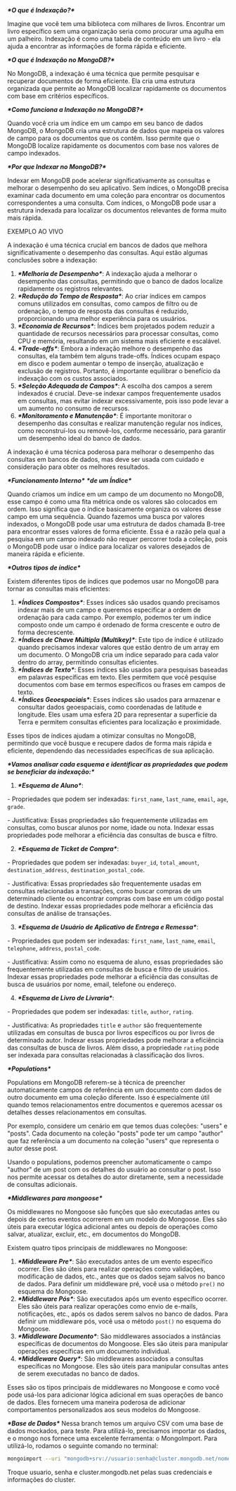 ***\*O que é Indexação?\****

Imagine que você tem uma biblioteca com milhares de livros. Encontrar um livro específico sem uma organização seria como procurar uma agulha em um palheiro. Indexação é como uma tabela de conteúdo em um livro - ela ajuda a encontrar as informações de forma rápida e eficiente.

***\*O que é Indexação no MongoDB?\****

No MongoDB, a indexação é uma técnica que permite pesquisar e recuperar documentos de forma eficiente. Ela cria uma estrutura organizada que permite ao MongoDB localizar rapidamente os documentos com base em critérios específicos.

***\*Como funciona a Indexação no MongoDB?\****

Quando você cria um índice em um campo em seu banco de dados MongoDB, o MongoDB cria uma estrutura de dados que mapeia os valores de campo para os documentos que os contêm. Isso permite que o MongoDB localize rapidamente os documentos com base nos valores de campo indexados.

***\*Por que Indexar no MongoDB?\****

Indexar em MongoDB pode acelerar significativamente as consultas e melhorar o desempenho do seu aplicativo. Sem índices, o MongoDB precisa examinar cada documento em uma coleção para encontrar os documentos correspondentes a uma consulta. Com índices, o MongoDB pode usar a estrutura indexada para localizar os documentos relevantes de forma muito mais rápida.

EXEMPLO AO VIVO

A indexação é uma técnica crucial em bancos de dados que melhora significativamente o desempenho das consultas. Aqui estão algumas conclusões sobre a indexação:

1. ***\*Melhoria de Desempenho\****: A indexação ajuda a melhorar o desempenho das consultas, permitindo que o banco de dados localize rapidamente os registros relevantes.
2. ***\*Redução do Tempo de Resposta\****: Ao criar índices em campos comuns utilizados em consultas, como campos de filtro ou de ordenação, o tempo de resposta das consultas é reduzido, proporcionando uma melhor experiência para os usuários.
3. ***\*Economia de Recursos\****: Índices bem projetados podem reduzir a quantidade de recursos necessários para processar consultas, como CPU e memória, resultando em um sistema mais eficiente e escalável.
4. ***\*Trade-offs\****: Embora a indexação melhore o desempenho das consultas, ela também tem alguns trade-offs. Índices ocupam espaço em disco e podem aumentar o tempo de inserção, atualização e exclusão de registros. Portanto, é importante equilibrar o benefício da indexação com os custos associados.
5. ***\*Seleção Adequada de Campos\****: A escolha dos campos a serem indexados é crucial. Deve-se indexar campos frequentemente usados em consultas, mas evitar indexar excessivamente, pois isso pode levar a um aumento no consumo de recursos.
6. ***\*Monitoramento e Manutenção\****: É importante monitorar o desempenho das consultas e realizar manutenção regular nos índices, como reconstruí-los ou removê-los, conforme necessário, para garantir um desempenho ideal do banco de dados.

A indexação é uma técnica poderosa para melhorar o desempenho das consultas em bancos de dados, mas deve ser usada com cuidado e consideração para obter os melhores resultados.

***\*Funcionamento Interno\**** ***\*de um Índice\****

Quando criamos um índice em um campo de um documento no MongoDB, esse campo é como uma fita métrica onde os valores são colocados em ordem. Isso significa que o índice basicamente organiza os valores desse campo em uma sequência. Quando fazemos uma busca por valores indexados, o MongoDB pode usar uma estrutura de dados chamada B-tree para encontrar esses valores de forma eficiente. Essa é a razão pela qual a pesquisa em um campo indexado não requer percorrer toda a coleção, pois o MongoDB pode usar o índice para localizar os valores desejados de maneira rápida e eficiente.

***\*Outros tipos de índice\****

Existem diferentes tipos de índices que podemos usar no MongoDB para tornar as consultas mais eficientes:

1. ***\*Índices Compostos\****: Esses índices são usados quando precisamos indexar mais de um campo e queremos especificar a ordem de ordenação para cada campo. Por exemplo, podemos ter um índice composto onde um campo é ordenado de forma crescente e outro de forma decrescente.
2. ***\*Índices de Chave Múltipla (Multikey)\****: Este tipo de índice é utilizado quando precisamos indexar valores que estão dentro de um array em um documento. O MongoDB cria um índice separado para cada valor dentro do array, permitindo consultas eficientes.
3. ***\*Índices de Texto\****: Esses índices são usados para pesquisas baseadas em palavras específicas em texto. Eles permitem que você pesquise documentos com base em termos específicos ou frases em campos de texto.
4. ***\*Índices Geoespaciais\****: Esses índices são usados para armazenar e consultar dados geoespaciais, como coordenadas de latitude e longitude. Eles usam uma esfera 2D para representar a superfície da Terra e permitem consultas eficientes para localização e proximidade.

Esses tipos de índices ajudam a otimizar consultas no MongoDB, permitindo que você busque e recupere dados de forma mais rápida e eficiente, dependendo das necessidades específicas de sua aplicação.

***\*Vamos analisar cada esquema e identificar as propriedades que podem se beneficiar da indexação:\****

1. ***\*Esquema de Aluno\****:

  \- Propriedades que podem ser indexadas: `first_name`, `last_name`, `email`, `age`, `grade`.

  \- Justificativa: Essas propriedades são frequentemente utilizadas em consultas, como buscar alunos por nome, idade ou nota. Indexar essas propriedades pode melhorar a eficiência das consultas de busca e filtro.

2. ***\*Esquema de Ticket de Compra\****:

  \- Propriedades que podem ser indexadas: `buyer_id`, `total_amount`, `destination_address`, `destination_postal_code`.

  \- Justificativa: Essas propriedades são frequentemente usadas em consultas relacionadas a transações, como buscar compras de um determinado cliente ou encontrar compras com base em um código postal de destino. Indexar essas propriedades pode melhorar a eficiência das consultas de análise de transações.

3. ***\*Esquema de Usuário de Aplicativo de Entrega e Remessa\****:

  \- Propriedades que podem ser indexadas: `first_name`, `last_name`, `email`, `telephone`, `address`, `postal_code`.

  \- Justificativa: Assim como no esquema de aluno, essas propriedades são frequentemente utilizadas em consultas de busca e filtro de usuários. Indexar essas propriedades pode melhorar a eficiência das consultas de busca de usuários por nome, email, telefone ou endereço.

4. ***\*Esquema de Livro de Livraria\****:

  \- Propriedades que podem ser indexadas: `title`, `author`, `rating`.

  \- Justificativa: As propriedades `title` e `author` são frequentemente utilizadas em consultas de busca por livros específicos ou por livros de determinado autor. Indexar essas propriedades pode melhorar a eficiência das consultas de busca de livros. Além disso, a propriedade `rating` pode ser indexada para consultas relacionadas à classificação dos livros.

  ***\*Populations\****

  Populations em MongoDB referem-se à técnica de preencher automaticamente campos de referência em um documento com dados de outro documento em uma coleção diferente. Isso é especialmente útil quando temos relacionamentos entre documentos e queremos acessar os detalhes desses relacionamentos em consultas.

  Por exemplo, considere um cenário em que temos duas coleções: "users" e "posts". Cada documento na coleção "posts" pode ter um campo "author" que faz referência a um documento na coleção "users" que representa o autor desse post.

  Usando o populations, podemos preencher automaticamente o campo "author" de um post com os detalhes do usuário ao consultar o post. Isso nos permite acessar os detalhes do autor diretamente, sem a necessidade de consultas adicionais.

***\*Middlewares para mongoose\****

Os middlewares no Mongoose são funções que são executadas antes ou depois de certos eventos ocorrerem em um modelo do Mongoose. Eles são úteis para executar lógica adicional antes ou depois de operações como salvar, atualizar, excluir, etc., em documentos do MongoDB.

Existem quatro tipos principais de middlewares no Mongoose:

1. ***\*Middleware Pre\****: São executados antes de um evento específico ocorrer. Eles são úteis para realizar operações como validações, modificação de dados, etc., antes que os dados sejam salvos no banco de dados. Para definir um middleware pré, você usa o método `pre()` no esquema do Mongoose.
2. ***\*Middleware Pós\****: São executados após um evento específico ocorrer. Eles são úteis para realizar operações como envio de e-mails, notificações, etc., após os dados serem salvos no banco de dados. Para definir um middleware pós, você usa o método `post()` no esquema do Mongoose.
3. ***\*Middleware Documento\****: São middlewares associados a instâncias específicas de documentos do Mongoose. Eles são úteis para manipular operações específicas em um documento individual.
4. ***\*Middleware Query\****: São middlewares associados a consultas específicas no Mongoose. Eles são úteis para manipular consultas antes de serem executadas no banco de dados.

Esses são os tipos principais de middlewares no Mongoose e como você pode usá-los para adicionar lógica adicional em suas operações de banco de dados. Eles fornecem uma maneira poderosa de adicionar comportamentos personalizados aos seus modelos do Mongoose.

***\*Base de Dados\****
Nessa branch temos um arquivo CSV com uma base de dados mockados, para teste. Para utilizá-lo, precisamos importar os dados, e o mongo nos fornece uma excelente ferramenta: o MongoImport.
Para utilizá-lo, rodamos o seguinte comando no terminal:

```bash
mongoimport --uri "mongodb+srv://usuario:senha@cluster.mongodb.net/nome_do_banco" --collection minha_colecao --type csv --headerline --file /caminho/para/dados.csv
```
Troque usuario, senha e cluster.mongodb.net pelas suas credenciais e informações do cluster.
